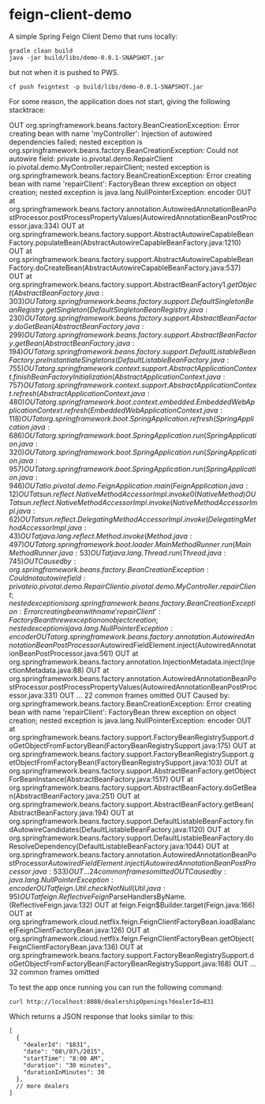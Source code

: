 # feign-client-demo

A simple Spring Feign Client Demo that runs locally:

```
gradle clean build
java -jar build/libs/demo-0.0.1-SNAPSHOT.jar
```
but not when it is pushed to PWS.

```
cf push feigntest -p build/libs/demo-0.0.1-SNAPSHOT.jar
```

For some reason, the application does not start, giving the following stacktrace:

OUT org.springframework.beans.factory.BeanCreationException: Error creating bean with name 'myController': Injection of autowired dependencies failed; nested exception is org.springframework.beans.factory.BeanCreationException: Could not autowire field: private io.pivotal.demo.RepairClient io.pivotal.demo.MyController.repairClient; nested exception is org.springframework.beans.factory.BeanCreationException: Error creating bean with name 'repairClient': FactoryBean threw exception on object creation; nested exception is java.lang.NullPointerException: encoder
OUT 	at org.springframework.beans.factory.annotation.AutowiredAnnotationBeanPostProcessor.postProcessPropertyValues(AutowiredAnnotationBeanPostProcessor.java:334)
OUT 	at org.springframework.beans.factory.support.AbstractAutowireCapableBeanFactory.populateBean(AbstractAutowireCapableBeanFactory.java:1210)
OUT 	at org.springframework.beans.factory.support.AbstractAutowireCapableBeanFactory.doCreateBean(AbstractAutowireCapableBeanFactory.java:537)
OUT 	at org.springframework.beans.factory.support.AbstractBeanFactory$1.getObject(AbstractBeanFactory.java:303)
OUT 	at org.springframework.beans.factory.support.DefaultSingletonBeanRegistry.getSingleton(DefaultSingletonBeanRegistry.java:230)
OUT 	at org.springframework.beans.factory.support.AbstractBeanFactory.doGetBean(AbstractBeanFactory.java:299)
OUT 	at org.springframework.beans.factory.support.AbstractBeanFactory.getBean(AbstractBeanFactory.java:194)
OUT 	at org.springframework.beans.factory.support.DefaultListableBeanFactory.preInstantiateSingletons(DefaultListableBeanFactory.java:755)
OUT 	at org.springframework.context.support.AbstractApplicationContext.finishBeanFactoryInitialization(AbstractApplicationContext.java:757)
OUT 	at org.springframework.context.support.AbstractApplicationContext.refresh(AbstractApplicationContext.java:480)
OUT 	at org.springframework.boot.context.embedded.EmbeddedWebApplicationContext.refresh(EmbeddedWebApplicationContext.java:118)
OUT 	at org.springframework.boot.SpringApplication.refresh(SpringApplication.java:686)
OUT 	at org.springframework.boot.SpringApplication.run(SpringApplication.java:320)
OUT 	at org.springframework.boot.SpringApplication.run(SpringApplication.java:957)
OUT 	at org.springframework.boot.SpringApplication.run(SpringApplication.java:946)
OUT 	at io.pivotal.demo.FeignApplication.main(FeignApplication.java:12)
OUT 	at sun.reflect.NativeMethodAccessorImpl.invoke0(Native Method)
OUT 	at sun.reflect.NativeMethodAccessorImpl.invoke(NativeMethodAccessorImpl.java:62)
OUT 	at sun.reflect.DelegatingMethodAccessorImpl.invoke(DelegatingMethodAccessorImpl.java:43)
OUT 	at java.lang.reflect.Method.invoke(Method.java:497)
OUT 	at org.springframework.boot.loader.MainMethodRunner.run(MainMethodRunner.java:53)
OUT 	at java.lang.Thread.run(Thread.java:745)
OUT Caused by: org.springframework.beans.factory.BeanCreationException: Could not autowire field: private io.pivotal.demo.RepairClient io.pivotal.demo.MyController.repairClient; nested exception is org.springframework.beans.factory.BeanCreationException: Error creating bean with name 'repairClient': FactoryBean threw exception on object creation; nested exception is java.lang.NullPointerException: encoder
OUT 	at org.springframework.beans.factory.annotation.AutowiredAnnotationBeanPostProcessor$AutowiredFieldElement.inject(AutowiredAnnotationBeanPostProcessor.java:561)
OUT 	at org.springframework.beans.factory.annotation.InjectionMetadata.inject(InjectionMetadata.java:88)
OUT 	at org.springframework.beans.factory.annotation.AutowiredAnnotationBeanPostProcessor.postProcessPropertyValues(AutowiredAnnotationBeanPostProcessor.java:331)
OUT 	... 22 common frames omitted
OUT Caused by: org.springframework.beans.factory.BeanCreationException: Error creating bean with name 'repairClient': FactoryBean threw exception on object creation; nested exception is java.lang.NullPointerException: encoder
OUT 	at org.springframework.beans.factory.support.FactoryBeanRegistrySupport.doGetObjectFromFactoryBean(FactoryBeanRegistrySupport.java:175)
OUT 	at org.springframework.beans.factory.support.FactoryBeanRegistrySupport.getObjectFromFactoryBean(FactoryBeanRegistrySupport.java:103)
OUT 	at org.springframework.beans.factory.support.AbstractBeanFactory.getObjectForBeanInstance(AbstractBeanFactory.java:1517)
OUT 	at org.springframework.beans.factory.support.AbstractBeanFactory.doGetBean(AbstractBeanFactory.java:251)
OUT 	at org.springframework.beans.factory.support.AbstractBeanFactory.getBean(AbstractBeanFactory.java:194)
OUT 	at org.springframework.beans.factory.support.DefaultListableBeanFactory.findAutowireCandidates(DefaultListableBeanFactory.java:1120)
OUT 	at org.springframework.beans.factory.support.DefaultListableBeanFactory.doResolveDependency(DefaultListableBeanFactory.java:1044)
OUT 	at org.springframework.beans.factory.annotation.AutowiredAnnotationBeanPostProcessor$AutowiredFieldElement.inject(AutowiredAnnotationBeanPostProcessor.java:533)
OUT 	... 24 common frames omitted
OUT Caused by: java.lang.NullPointerException: encoder
OUT 	at feign.Util.checkNotNull(Util.java:95)
OUT 	at feign.ReflectiveFeign$ParseHandlersByName.<init>(ReflectiveFeign.java:132)
OUT 	at feign.Feign$Builder.target(Feign.java:166)
OUT 	at org.springframework.cloud.netflix.feign.FeignClientFactoryBean.loadBalance(FeignClientFactoryBean.java:126)
OUT 	at org.springframework.cloud.netflix.feign.FeignClientFactoryBean.getObject(FeignClientFactoryBean.java:136)
OUT 	at org.springframework.beans.factory.support.FactoryBeanRegistrySupport.doGetObjectFromFactoryBean(FactoryBeanRegistrySupport.java:168)
OUT 	... 32 common frames omitted

To test the app once running you can run the following command:

```
curl http://localhost:8080/dealershipOpenings?dealerId=831
```

Which returns a JSON response that looks similar to this:

```
[
  {
    "dealerId": "$831",
    "date": "08\/07\/2015",
    "startTime": "8:00 AM",
    "duration": "30 minutes",
    "durationInMinutes": 30
  },
  // more dealers
]
```
